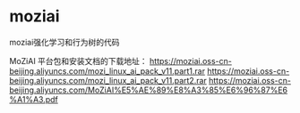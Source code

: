 # moziai
moziai强化学习和行为树的代码

MoZiAI 平台包和安装文档的下载地址：
    https://moziai.oss-cn-beijing.aliyuncs.com/mozi_linux_ai_pack_v11.part1.rar
    https://moziai.oss-cn-beijing.aliyuncs.com/mozi_linux_ai_pack_v11.part2.rar
    https://moziai.oss-cn-beijing.aliyuncs.com/MoZiAI%E5%AE%89%E8%A3%85%E6%96%87%E6%A1%A3.pdf
